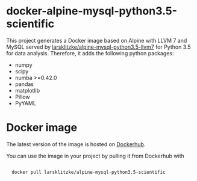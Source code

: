 # docker-alpine-mysql-python3.5-scientific

This project generates a Docker image based on Alpine with LLVM 7 and MySQL served by [larsklitzke/alpine-mysql-python3.5-llvm7](https://github.com/larsklitzke/docker-alpine-python3.5-llvm7) for Python 3.5 for data analysis. Therefore, it adds the following python packages:

* numpy
* scipy
* numba >=0.42.0
* pandas
* matplotlib
* Pillow
* PyYAML

# Docker image
The latest version of the image is hosted on [Dockerhub](https://hub.docker.com/r/larsklitzke/alpine-mysql-python3.5-scientific). 

You can use the image in your project by pulling it from Dockerhub with

```bash

  docker pull larsklitzke/alpine-mysql-python3.5-scientific
  
```
